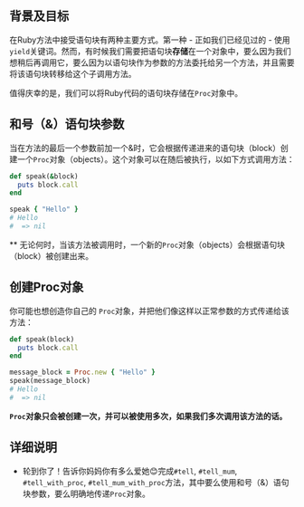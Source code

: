## 背景及目标

在Ruby方法中接受语句块有两种主要方式。第一种 - 正如我们已经见过的 - 使用`yield`关键词。然而，有时候我们需要把语句块**存储**在一个对象中，要么因为我们想稍后再调用它，要么因为以语句块作为参数的方法委托给另一个方法，并且需要将该语句块转移给这个子调用方法。

值得庆幸的是，我们可以将Ruby代码的语句块存储在`Proc`对象中。

## 和号（&）语句块参数

当在方法的最后一个参数前加一个&时，它会根据传递进来的语句块（block）创建一个`Proc`对象（objects）。这个对象可以在随后被执行，以如下方式调用方法：

```ruby
def speak(&block)
  puts block.call
end

speak { "Hello" }
# Hello
#  => nil
```

** 无论何时，当该方法被调用时，一个新的`Proc`对象（objects）会根据语句块（block）被创建出来。

## 创建Proc对象
你可能也想创造你自己的 `Proc`对象，并把他们像这样以正常参数的方式传递给该方法：

```ruby
def speak(block)
  puts block.call
end

message_block = Proc.new { "Hello" }
speak(message_block)
# Hello
#  => nil
```

**`Proc`对象只会被创建一次，并可以被使用多次，如果我们多次调用该方法的话。**

## 详细说明

- 轮到你了！告诉你妈妈你有多么爱她😊完成`#tell`, `#tell_mum`, `#tell_with_proc`, `#tell_mum_with_proc`方法，其中要么使用和号（&）语句块参数，要么明确地传递`Proc`对象。
